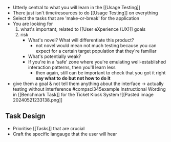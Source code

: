 - Utterly central to what you will learn in the [[Usage Testing]]
- There just isn't time/resources to do [[Usage Testing]] on everything
- Select the tasks that are 'make-or-break' for the application
- You are looking for 
	1. what's important, related to [[User eXperience (UX)]] goals
	2. risk
		- What's novel? What will differentiate this product? 
			- not novel would mean not much testing because you can expect for a certain target population that they're familiar
		- What's potentially weak?
		- If you're in a 'safe' zone where you're emulating well-established interaction patterns, then you'll learn less
			- then again, still can be important to check that you got it right
**say what to do but not how to do it**
- give them a goal & not tell them anything about the interface $\rightarrow$ actually testing without interference
#compsci345example 
Instructional Wording in [[Benchmark Task]] for the Ticket Kiosk System
![[Pasted image 20240521233138.png]]
## Task Design
- Prioritise [[Tasks]] that are crucial
- Craft the specific langauge that the user will hear

